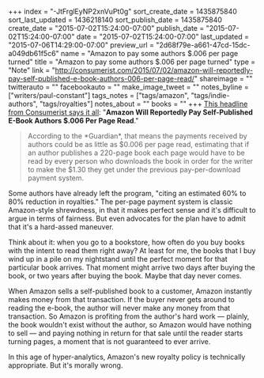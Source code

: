 +++
index = "-JtFrglEyNP2xnVuPt0g"
sort_create_date = 1435875840
sort_last_updated = 1436218140
sort_publish_date = 1435875840
create_date = "2015-07-02T15:24:00-07:00"
publish_date = "2015-07-02T15:24:00-07:00"
date = "2015-07-02T15:24:00-07:00"
last_updated = "2015-07-06T14:29:00-07:00"
preview_url = "2d68f79e-a661-47cd-15dc-a049db61f5c6"
name = "Amazon to pay some authors $.006 per page turned"
title = "Amazon to pay some authors $.006 per page turned"
type = "Note"
link = "http://consumerist.com/2015/07/02/amazon-will-reportedly-pay-self-published-e-book-authors-006-per-page-read/"
shareimage = ""
twitterauto = ""
facebookauto = ""
make_image_tweet = ""
notes_byline = ["writers/paul-constant"]
tags_notes = ["tags/amazon", "tags/indie-authors", "tags/royalties"]
notes_about = ""
books = ""
+++
[This headline from Consumerist says it all](http://consumerist.com/2015/07/02/amazon-will-reportedly-pay-self-published-e-book-authors-006-per-page-read/): "**Amazon Will Reportedly Pay Self-Published E-Book Authors $.006 Per Page Read**."

<blockquote>According to the *Guardian*, that means the payments received by authors could be as little as $0.006 per page read, estimating that if an author publishes a 220-page book each page would have to be read by every person who downloads the book in order for the writer to make the $1.30 they get under the previous pay-per-download payment system.</blockquote>

Some authors have already left the program, "citing an estimated 60% to 80% reduction in royalties." The per-page payment system is classic Amazon-style shrewdness, in that it makes perfect sense and it's difficult to argue in terms of fairness. But even advocates for the plan have to admit that it's a hard-assed maneuver.

Think about it: when you go to a bookstore, how often do you buy books with the intent to read them right away? At least for me, the books that I buy wind up in a pile on my nightstand until the perfect moment for that particular book arrives. That moment might arrive two days after buying the book, or two years after buying the book. Maybe that day never comes.

When Amazon sells a self-published book to a customer, Amazon instantly makes money from that transaction. If the buyer never gets around to reading the e-book, the author will never make any money from that transaction. So Amazon is profiting from the author's hard work — plainly, the book wouldn't exist without the author, so Amazon would have nothing to sell — and paying nothing in return for that sale until the reader starts turning pages, a moment that is not guaranteed to ever arrive.

In this age of hyper-analytics, Amazon's new royalty policy is technically appropriate. But it's morally wrong.